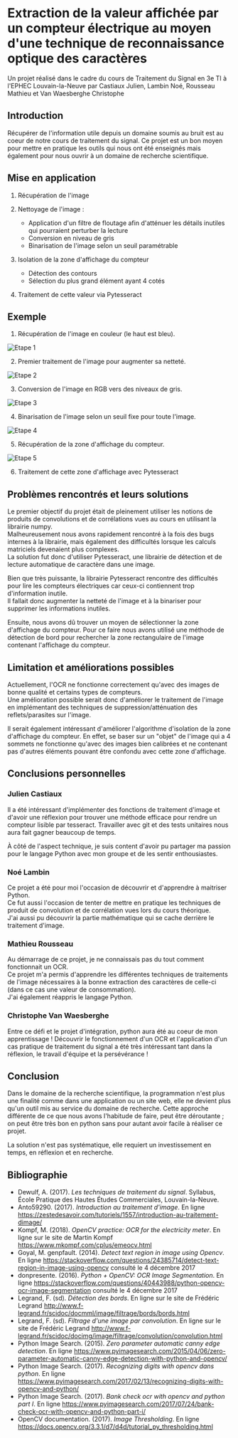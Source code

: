 Extraction de la valeur affichée par un compteur électrique au moyen d'une technique de reconnaissance optique des caractères
=====================================================================

Un projet réalisé dans le cadre du cours de Traitement du Signal en 3e TI à l'EPHEC Louvain-la-Neuve par Castiaux Julien, Lambin Noé, Rousseau Mathieu et Van Waesberghe Christophe

Introduction
------------

Récupérer de l'information utile depuis un domaine soumis au bruit est au coeur de notre cours de traitement du signal. Ce projet est un bon moyen pour mettre en pratique les outils qui nous ont été enseignés mais également pour nous ouvrir à un domaine de recherche scientifique.

Mise en application
-------------------

1. Récupération de l'image
2. Nettoyage de l'image :

    - Application d'un filtre de floutage afin d'atténuer les détails inutiles qui pourraient perturber la lecture
    - Conversion en niveau de gris
    - Binarisation de l'image selon un seuil paramétrable

3. Isolation de la zone d'affichage du compteur

    - Détection des contours
    - Sélection du plus grand élément ayant 4 cotés

4. Traitement de cette valeur via Pytesseract

Exemple
-------

1. Récupération de l'image en couleur (le haut est bleu).    

![Etape 1](https://i.imgur.com/ZWVT4Pe.png)

2. Premier traitement de l'image pour augmenter sa netteté.    

![Etape 2](https://i.imgur.com/aAZEEiY.png)

3. Conversion de l'image en RGB vers des niveaux de gris.    

![Etape 3](https://i.imgur.com/yCgyGlp.png)

4. Binarisation de l'image selon un seuil fixe pour toute l'image.    

![Etape 4](https://i.imgur.com/ijbDXjF.png)

5. Récupération de la zone d'affichage du compteur.    

![Etape 5](https://i.imgur.com/IxIJ8lz.png)

6. Traitement de cette zone d'affichage avec Pytesseract    


Problèmes rencontrés et leurs solutions
---------------------------------------

Le premier objectif du projet était de pleinement utiliser les notions de produits de convolutions et de corrélations vues au cours en utilisant la librairie numpy.         
Malheureusement nous avons rapidement rencontré à la fois des bugs internes à la librairie, mais également des difficultés lorsque les calculs matriciels devenaient plus complexes.        
La solution fut donc d'utiliser Pytesseract, une librairie de détection et de lecture automatique de caractère dans une image.      

Bien que très puissante, la librairie Pytesseract rencontre des difficultés pour lire les compteurs électriques car ceux-ci contiennent trop d'information inutile.             
Il fallait donc augmenter la netteté de l'image et à la binariser pour supprimer les informations inutiles.

Ensuite, nous avons dû trouver un moyen de sélectionner la zone d'affichage du compteur. Pour ce faire nous avons utilisé une méthode de détection de bord pour rechercher la zone rectangulaire de l'image contenant l'affichage du compteur.


Limitation et améliorations possibles
-------------------------------------

Actuellement, l'OCR ne fonctionne correctement qu'avec des images de bonne qualité et certains types de compteurs.    
Une amélioration possible serait donc d'améliorer le traitement de l'image en implémentant des techniques de suppression/atténuation des reflets/parasites sur l'image.

Il serait également intéressant d'améliorer l'algorithme d'isolation de la zone d'affichage du compteur. En effet, se baser sur un "objet" de l'image qui a 4 sommets ne fonctionne qu'avec des images bien calibrées et ne contenant pas d'autres éléments pouvant être confondu avec cette zone d'affichage.

Conclusions personnelles
------------------------

### Julien Castiaux

Il a été intéressant d'implémenter des fonctions de traitement d'image et d'avoir une réflexion pour trouver une méthode efficace pour rendre un compteur lisible par tesseract. Travailler avec git et des tests unitaires nous aura fait gagner beaucoup de temps.

À côté de l'aspect technique, je suis content d'avoir pu partager ma passion pour le langage Python avec mon groupe et de les sentir enthousiastes.

### Noé Lambin

Ce projet a été pour moi l'occasion de découvrir et d'apprendre à maitriser Python.          
Ce fut aussi l'occasion de tenter de mettre en pratique les techniques de produit de convolution et de corrélation vues lors du cours théorique.            
J'ai aussi pu découvrir la partie mathématique qui se cache derrière le traitement d'image.          


### Mathieu Rousseau

Au démarrage de ce projet, je ne connaissais pas du tout comment fonctionnait un OCR.     
Ce projet m'a permis d'apprendre les différentes techniques de traitements de l'image nécessaires à la bonne extraction des caractères de celle-ci (dans ce cas une valeur de consommation).    
J'ai également réappris le langage Python.    

### Christophe Van Waesberghe

Entre ce défi et le projet d'intégration, python aura été au coeur de mon apprentissage ! Découvrir le fonctionnement d'un OCR et l'application d'un cas pratique de traitement du signal a été très intéressant tant dans la réflexion, le travail d'équipe et la persévérance !


Conclusion
----------

Dans le domaine de la recherche scientifique, la programmation n'est plus une finalité comme dans une application ou un site web, elle ne devient plus qu'un outil mis au service du domaine de recherche. Cette approche différente de ce que nous avons l'habitude de faire, peut être déroutante ; on peut être très bon en python sans pour autant avoir facile à réaliser ce projet.

La solution n'est pas systématique, elle requiert un investissement en temps, en réflexion et en recherche.

Bibliographie
-------------

* Dewulf, A. (2017). _Les techniques de traitement du signal_. Syllabus, École Pratique des Hautes Études Commerciales, Louvain-la-Neuve.
* Anto59290. (2017). _Introduction au traitement d'image_. En ligne https://zestedesavoir.com/tutoriels/1557/introduction-au-traitement-dimage/
* Kompf, M. (2018). _OpenCV practice: OCR for the electricity meter_. En ligne sur le site de Martin Kompf https://www.mkompf.com/cplus/emeocv.html
* Goyal, M. genpfault. (2014). _Detect text region in image using Opencv_. En ligne https://stackoverflow.com/questions/24385714/detect-text-region-in-image-using-opencv consulté le 4 décembre 2017
* donpresente. (2016). _Python + OpenCV: OCR Image Segmentation_. En ligne https://stackoverflow.com/questions/40443988/python-opencv-ocr-image-segmentation consulté le 4 décembre 2017
* Legrand, F. (sd). _Détection des bords_. En ligne sur le site de Frédéric Legrand http://www.f-legrand.fr/scidoc/docmml/image/filtrage/bords/bords.html
* Legrand, F. (sd). _Filtrage d'une image par convolution_. En ligne sur le site de Frédéric Legrand http://www.f-legrand.fr/scidoc/docimg/image/filtrage/convolution/convolution.html
* Python Image Search. (2015). _Zero parameter automatic canny edge detection_. En ligne https://www.pyimagesearch.com/2015/04/06/zero-parameter-automatic-canny-edge-detection-with-python-and-opencv/
* Python Image Search. (2017). _Recognizing digits with opencv dans python_. En ligne https://www.pyimagesearch.com/2017/02/13/recognizing-digits-with-opencv-and-python/
* Python Image Search. (2017). _Bank check ocr with opencv and python part I_. En ligne https://www.pyimagesearch.com/2017/07/24/bank-check-ocr-with-opencv-and-python-part-i/
* OpenCV documentation. (2017). _Image Thresholding_. En ligne
https://docs.opencv.org/3.3.1/d7/d4d/tutorial_py_thresholding.html
